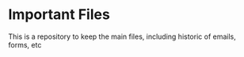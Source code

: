 # Important Files

This is a repository to keep the main files, including historic of emails, forms, etc
